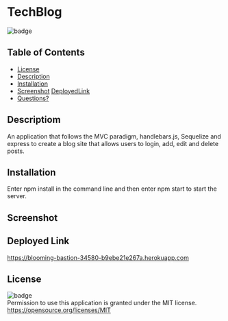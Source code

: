 # TechBlog

![badge](https://img.shields.io/badge/license-MIT-important)

## Table of Contents

* [License](#license)
* [Description](#description)
* [Installation](#installation)
* [Screenshot](#screenshot)
  [DeployedLink](#deployedlink)
* [Questions?](#questions)


## Descriptiom
An application that follows the MVC paradigm, handlebars.js, Sequelize and express to create a blog site that allows users to login, add, edit and delete posts.

## Installation
Enter npm install in the command line and then enter npm start to start the server.
 

## Screenshot


## Deployed Link
https://blooming-bastion-34580-b9ebe21e267a.herokuapp.com

## License
![badge](https://img.shields.io/badge/license-MIT-important)<br>
Permission to use this application is granted under the MIT license. <https://opensource.org/licenses/MIT>
